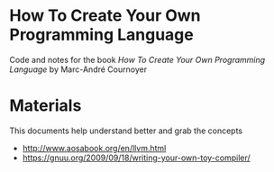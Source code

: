 # How To Create Your Own Programming Language 

Code and notes for the book _How To Create Your Own Programming Language_ by Marc-André Cournoyer

# Materials

This documents help understand better and grab the concepts
* http://www.aosabook.org/en/llvm.html
* https://gnuu.org/2009/09/18/writing-your-own-toy-compiler/